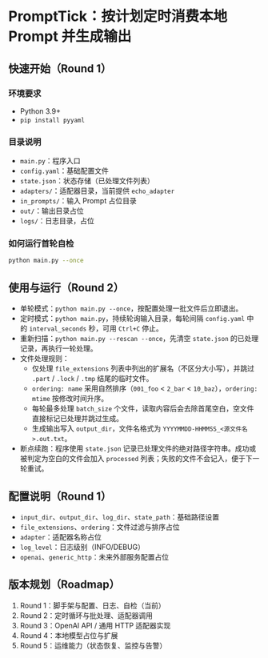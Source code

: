 # PromptTick：按计划定时消费本地 Prompt 并生成输出

## 快速开始（Round 1）

### 环境要求
- Python 3.9+
- `pip install pyyaml`

### 目录说明
- `main.py`：程序入口
- `config.yaml`：基础配置文件
- `state.json`：状态存储（已处理文件列表）
- `adapters/`：适配器目录，当前提供 `echo_adapter`
- `in_prompts/`：输入 Prompt 占位目录
- `out/`：输出目录占位
- `logs/`：日志目录，占位

### 如何运行首轮自检
```bash
python main.py --once
```

## 使用与运行（Round 2）
- 单轮模式：`python main.py --once`，按配置处理一批文件后立即退出。
- 定时模式：`python main.py`，持续轮询输入目录，每轮间隔 `config.yaml` 中的 `interval_seconds` 秒，可用 `Ctrl+C` 停止。
- 重新扫描：`python main.py --rescan --once`，先清空 `state.json` 的已处理记录，再执行一轮处理。
- 文件处理规则：
  - 仅处理 `file_extensions` 列表中列出的扩展名（不区分大小写），并跳过 `.part` / `.lock` / `.tmp` 结尾的临时文件。
  - `ordering: name` 采用自然排序（`001_foo` < `2_bar` < `10_baz`），`ordering: mtime` 按修改时间升序。
  - 每轮最多处理 `batch_size` 个文件，读取内容后会去除首尾空白，空文件直接标记已处理并跳过生成。
  - 生成输出写入 `output_dir`，文件名格式为 `YYYYMMDD-HHMMSS_<源文件名>.out.txt`。
- 断点续跑：程序使用 `state.json` 记录已处理文件的绝对路径字符串。成功或被判定为空白的文件会加入 `processed` 列表；失败的文件不会记入，便于下一轮重试。

## 配置说明（Round 1）
- `input_dir`、`output_dir`、`log_dir`、`state_path`：基础路径设置
- `file_extensions`、`ordering`：文件过滤与排序占位
- `adapter`：适配器名称占位
- `log_level`：日志级别（INFO/DEBUG）
- `openai`、`generic_http`：未来外部服务配置占位

## 版本规划（Roadmap）
1. Round 1：脚手架与配置、日志、自检（当前）
2. Round 2：定时循环与批处理、适配器调用
3. Round 3：OpenAI API / 通用 HTTP 适配器实现
4. Round 4：本地模型占位与扩展
5. Round 5：运维能力（状态恢复、监控与告警）
